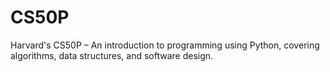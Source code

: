 # CS50P
Harvard's CS50P – An introduction to programming using Python, covering algorithms, data structures, and software design.
